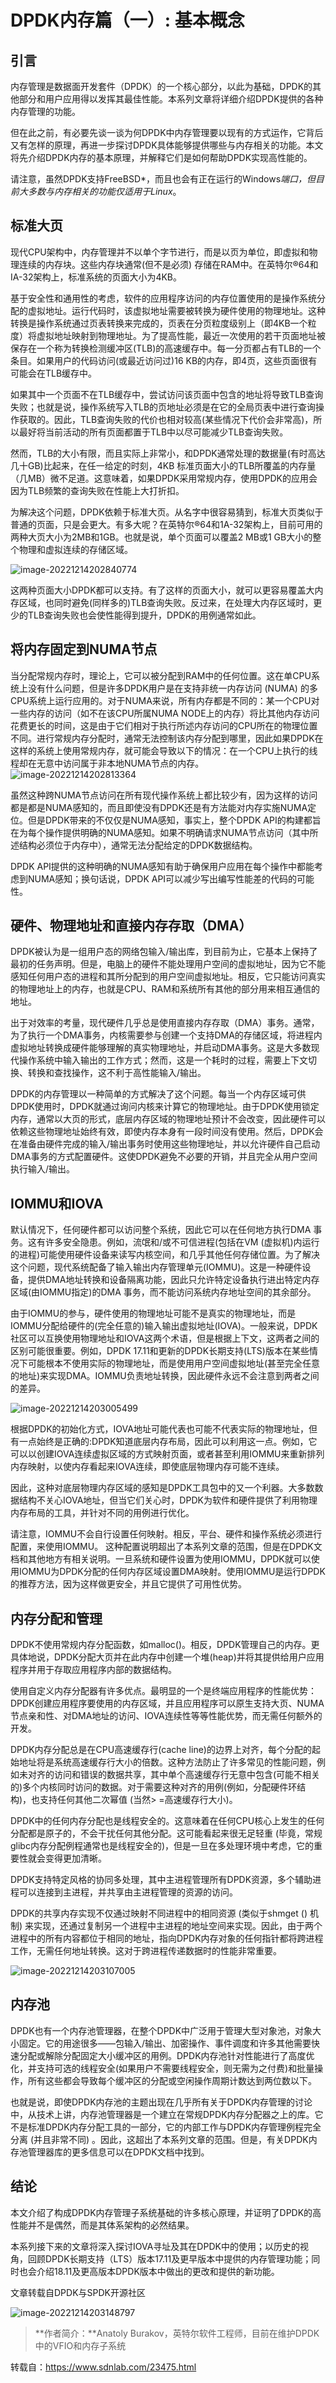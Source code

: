 # DPDK内存篇（一）: 基本概念

## 引言

内存管理是数据面开发套件（DPDK）的一个核心部分，以此为基础，DPDK的其他部分和用户应用得以发挥其最佳性能。本系列文章将详细介绍DPDK提供的各种内存管理的功能。

但在此之前，有必要先谈一谈为何DPDK中内存管理要以现有的方式运作，它背后又有怎样的原理，再进一步探讨DPDK具体能够提供哪些与内存相关的功能。本文将先介绍DPDK内存的基本原理，并解释它们是如何帮助DPDK实现高性能的。

请注意，虽然DPDK支持FreeBSD*，而且也会有正在运行的Windows*端口，但目前大多数与内存相关的功能仅适用于Linux*。

## 标准大页

现代CPU架构中，内存管理并不以单个字节进行，而是以页为单位，即虚拟和物理连续的内存块。这些内存块通常(但不是必须) 存储在RAM中。在英特尔®64和IA-32架构上，标准系统的页面大小为4KB。

基于安全性和通用性的考虑，软件的应用程序访问的内存位置使用的是操作系统分配的虚拟地址。运行代码时，该虚拟地址需要被转换为硬件使用的物理地址。这种转换是操作系统通过页表转换来完成的，页表在分页粒度级别上（即4KB一个粒度）将虚拟地址映射到物理地址。为了提高性能，最近一次使用的若干页面地址被保存在一个称为转换检测缓冲区(TLB)的高速缓存中。每一分页都占有TLB的一个条目。如果用户的代码访问(或最近访问过)16 KB的内存，即4页，这些页面很有可能会在TLB缓存中。

如果其中一个页面不在TLB缓存中，尝试访问该页面中包含的地址将导致TLB查询失败；也就是说，操作系统写入TLB的页地址必须是在它的全局页表中进行查询操作获取的。因此，TLB查询失败的代价也相对较高(某些情况下代价会非常高)，所以最好将当前活动的所有页面都置于TLB中以尽可能减少TLB查询失败。

然而，TLB的大小有限，而且实际上非常小，和DPDK通常处理的数据量(有时高达几十GB)比起来，在任一给定的时刻，4KB 标准页面大小的TLB所覆盖的内存量（几MB）微不足道。这意味着，如果DPDK采用常规内存，使用DPDK的应用会因为TLB频繁的查询失败在性能上大打折扣。

为解决这个问题，DPDK依赖于标准大页。从名字中很容易猜到，标准大页类似于普通的页面，只是会更大。有多大呢？在英特尔®64和1A-32架构上，目前可用的两种大页大小为2MB和1GB。也就是说，单个页面可以覆盖2 MB或1 GB大小的整个物理和虚拟连续的存储区域。

![image-20221214202840774](C:\Users\Administrator\AppData\Roaming\Typora\typora-user-images\image-20221214202840774.png)

这两种页面大小DPDK都可以支持。有了这样的页面大小，就可以更容易覆盖大内存区域，也同时避免(同样多的)TLB查询失败。反过来，在处理大内存区域时，更少的TLB查询失败也会使性能得到提升，DPDK的用例通常如此。

## 将内存固定到NUMA节点

当分配常规内存时，理论上，它可以被分配到RAM中的任何位置。这在单CPU系统上没有什么问题，但是许多DPDK用户是在支持非统一内存访问 (NUMA) 的多CPU系统上运行应用的。对于NUMA来说，所有内存都是不同的：某一个CPU对一些内存的访问（如不在该CPU所属NUMA NODE上的内存）将比其他内存访问花费更长的时间，这是由于它们相对于执行所述内存访问的CPU所在的物理位置不同。进行常规内存分配时，通常无法控制该内存分配到哪里，因此如果DPDK在这样的系统上使用常规内存，就可能会导致以下的情况：在一个CPU上执行的线程却在无意中访问属于非本地NUMA节点的内存。![image-20221214202813364](C:\Users\Administrator\AppData\Roaming\Typora\typora-user-images\image-20221214202813364.png)

虽然这种跨NUMA节点访问在所有现代操作系统上都比较少有，因为这样的访问都是都是NUMA感知的，而且即使没有DPDK还是有方法能对内存实施NUMA定位。但是DPDK带来的不仅仅是NUMA感知，事实上，整个DPDK API的构建都旨在为每个操作提供明确的NUMA感知。如果不明确请求NUMA节点访问（其中所述结构必须位于内存中），通常无法分配给定的DPDK数据结构。

DPDK API提供的这种明确的NUMA感知有助于确保用户应用在每个操作中都能考虑到NUMA感知；换句话说，DPDK API可以减少写出编写性能差的代码的可能性。

## 硬件、物理地址和直接内存存取（DMA）

DPDK被认为是一组用户态的网络包输入/输出库，到目前为止，它基本上保持了最初的任务声明。但是，电脑上的硬件不能处理用户空间的虚拟地址，因为它不能感知任何用户态的进程和其所分配到的用户空间虚拟地址。相反，它只能访问真实的物理地址上的内存，也就是CPU、RAM和系统所有其他的部分用来相互通信的地址。

出于对效率的考量，现代硬件几乎总是使用直接内存存取（DMA）事务。通常，为了执行一个DMA事务，内核需要参与创建一个支持DMA的存储区域，将进程内虚拟地址转换成硬件能够理解的真实物理地址，并启动DMA事务。这是大多数现代操作系统中输入输出的工作方式；然而，这是一个耗时的过程，需要上下文切换、转换和查找操作，这不利于高性能输入/输出。

DPDK的内存管理以一种简单的方式解决了这个问题。每当一个内存区域可供DPDK使用时，DPDK就通过询问内核来计算它的物理地址。由于DPDK使用锁定内存，通常以大页的形式，底层内存区域的物理地址预计不会改变，因此硬件可以依赖这些物理地址始终有效，即使内存本身有一段时间没有使用。然后，DPDK会在准备由硬件完成的输入/输出事务时使用这些物理地址，并以允许硬件自己启动DMA事务的方式配置硬件。这使DPDK避免不必要的开销，并且完全从用户空间执行输入/输出。

## IOMMU和IOVA

默认情况下，任何硬件都可以访问整个系统，因此它可以在任何地方执行DMA 事务。这有许多安全隐患。例如，流氓和/或不可信进程(包括在VM (虚拟机)内运行的进程)可能使用硬件设备来读写内核空间，和几乎其他任何存储位置。为了解决这个问题，现代系统配备了输入输出内存管理单元(IOMMU)。这是一种硬件设备，提供DMA地址转换和设备隔离功能，因此只允许特定设备执行进出特定内存区域(由IOMMU指定)的DMA 事务，而不能访问系统内存地址空间的其余部分。

由于IOMMU的参与，硬件使用的物理地址可能不是真实的物理地址，而是IOMMU分配给硬件的(完全任意的)输入输出虚拟地址(IOVA)。一般来说，DPDK社区可以互换使用物理地址和IOVA这两个术语，但是根据上下文，这两者之间的区别可能很重要。例如，DPDK 17.11和更新的DPDK长期支持(LTS)版本在某些情况下可能根本不使用实际的物理地址，而是使用用户空间虚拟地址(甚至完全任意的地址)来实现DMA。IOMMU负责地址转换，因此硬件永远不会注意到两者之间的差异。

![image-20221214203005499](C:\Users\Administrator\AppData\Roaming\Typora\typora-user-images\image-20221214203005499.png)

根据DPDK的初始化方式，IOVA地址可能代表也可能不代表实际的物理地址，但有一点始终是正确的:DPDK知道底层内存布局，因此可以利用这一点。例如，它可以以创建IOVA连续虚拟区域的方式映射页面，或者甚至利用IOMMU来重新排列内存映射，以使内存看起来IOVA连续，即使底层物理内存可能不连续。

因此，这种对底层物理内存区域的感知是DPDK工具包中的又一个利器。大多数数据结构不关心IOVA地址，但当它们关心时，DPDK为软件和硬件提供了利用物理内存布局的工具，并针对不同的用例进行优化。

请注意，IOMMU不会自行设置任何映射。相反，平台、硬件和操作系统必须进行配置，来使用IOMMU。 这种配置说明超出了本系列文章的范围，但是在DPDK文档和其他地方有相关说明。一旦系统和硬件设置为使用IOMMU，DPDK就可以使用IOMMU为DPDK分配的任何内存区域设置DMA映射。使用IOMMU是运行DPDK的推荐方法，因为这样做更安全，并且它提供了可用性优势。

## 内存分配和管理

DPDK不使用常规内存分配函数，如malloc()。相反，DPDK管理自己的内存。更具体地说，DPDK分配大页并在此内存中创建一个堆(heap)并将其提供给用户应用程序并用于存取应用程序内部的数据结构。

使用自定义内存分配器有许多优点。最明显的一个是终端应用程序的性能优势：DPDK创建应用程序要使用的内存区域，并且应用程序可以原生支持大页、NUMA节点亲和性、对DMA地址的访问、IOVA连续性等等性能优势，而无需任何额外的开发。

DPDK内存分配总是在CPU高速缓存行(cache line)的边界上对齐，每个分配的起始地址将是系统高速缓存行大小的倍数。这种方法防止了许多常见的性能问题，例如未对齐的访问和错误的数据共享，其中单个高速缓存行无意中包含(可能不相关的)多个内核同时访问的数据。对于需要这种对齐的用例(例如，分配硬件环结构)，也支持任何其他二次幂值 (当然> =高速缓存行大小)。

DPDK中的任何内存分配也是线程安全的。这意味着在任何CPU核心上发生的任何分配都是原子的，不会干扰任何其他分配。这可能看起来很无足轻重 (毕竟，常规glibc内存分配例程通常也是线程安全的)，但是一旦在多处理环境中考虑，它的重要性就会变得更加清晰。

DPDK支持特定风格的协同多处理，其中主进程管理所有DPDK资源，多个辅助进程可以连接到主进程，并共享由主进程管理的资源的访问。

DPDK的共享内存实现不仅通过映射不同进程中的相同资源 (类似于shmget () 机制) 来实现，还通过复制另一个进程中主进程的地址空间来实现。因此，由于两个进程中的所有内容都位于相同的地址，指向DPDK内存对象的任何指针都将跨进程工作，无需任何地址转换。这对于跨进程传递数据时的性能非常重要。

![image-20221214203107005](C:\Users\Administrator\AppData\Roaming\Typora\typora-user-images\image-20221214203107005.png)

## 内存池

DPDK也有一个内存池管理器，在整个DPDK中广泛用于管理大型对象池，对象大小固定。它的用途很多——包输入/输出、加密操作、事件调度和许多其他需要快速分配或解除分配固定大小缓冲区的用例。DPDK内存池针对性能进行了高度优化，并支持可选的线程安全(如果用户不需要线程安全，则无需为之付费)和批量操作，所有这些都会导致每个缓冲区的分配或空闲操作周期计数达到两位数以下。

也就是说，即使DPDK内存池的主题出现在几乎所有关于DPDK内存管理的讨论中，从技术上讲，内存池管理器是一个建立在常规DPDK内存分配器之上的库。它不是标准DPDK内存分配工具的一部分，它的内部工作与DPDK内存管理例程完全分离 (并且非常不同) 。因此，这超出了本系列文章的范围。但是，有关DPDK内存池管理器库的更多信息可以在DPDK文档中找到。

## 结论

本文介绍了构成DPDK内存管理子系统基础的许多核心原理，并证明了DPDK的高性能并不是偶然，而是其体系架构的必然结果。



本系列接下来的文章将深入探讨IOVA寻址及其在DPDK中的使用；以历史的视角，回顾DPDK长期支持（LTS）版本17.11及更早版本中提供的内存管理功能；同时也会介绍18.11及更高版本DPDK版本中做出的更改和提供的新功能。

文章转载自DPDK与SPDK开源社区

![image-20221214203148797](C:\Users\Administrator\AppData\Roaming\Typora\typora-user-images\image-20221214203148797.png)

> **作者简介：**Anatoly Burakov，英特尔软件工程师，目前在维护DPDK中的VFIO和内存子系统

转载自：https://www.sdnlab.com/23475.html